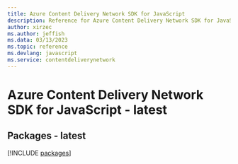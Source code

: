 ```yaml
---
title: Azure Content Delivery Network SDK for JavaScript
description: Reference for Azure Content Delivery Network SDK for JavaScript
author: xirzec
ms.author: jeffish
ms.data: 03/13/2023
ms.topic: reference
ms.devlang: javascript
ms.service: contentdeliverynetwork
---
```

# Azure Content Delivery Network SDK for JavaScript - latest
## Packages - latest
[!INCLUDE [packages](content-delivery-network-index.md)]